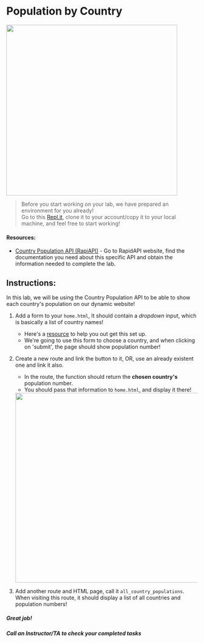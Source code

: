 # Population by Country

<img src="https://upload.wikimedia.org/wikipedia/commons/a/a5/World_Population.svg" width="450">


> Before you start working on your lab, we have prepared an environment for you already!   
> Go to this [Repl.it](https://repl.it/@Loai17/API-Labs-Setup), clone it to your account/copy it to your local machine, and feel free to start working!  
  
  
#### Resources:  
- [Country Population API (RapiAPI)](https://rapidapi.com/aldair.sr99/api/world-population?endpoint=apiendpoint_4edc9a8e-1609-4dcc-9c83-aefe45b51a5f) - Go to RapidAPI website, find the documentation you need about this specific API and obtain the information needed to complete the lab.  
  
## Instructions:

In this lab, we will be using the Country Population API to be able to show each country's population on our dynamic website!

1. Add a form to your `home.html`, It should contain a *dropdown* input, which is basically a list of country names!
    - Here's a [resource](https://gist.github.com/danrovito/977bcb97c9c2dfd3398a#file-countrydropdown-html) to help you out get this set up.
    - We're going to use this form to choose a country, and when clicking on 'submit', the page should show population number! 

2. Create a new route and link the button to it, OR, use an already existent one and link it also.
    - In the route, the function should return the **chosen country's** population number.
    - You should pass that information to `home.html`, and display it there!
    <img src="https://github.com/meet-projects/Y2-Summer-Labs/tree/master/4.1%20Day%204%2C%20Morning%2C%20APIs/Population%20by%20Country%20-%20Lab" width="500">  
    

3. Add another route and HTML page, call it `all_country_populations`. When visiting this route, it should display a list of all countries and population numbers!


##### Great job!
##### Call an Instructor/TA to check your completed tasks
 

